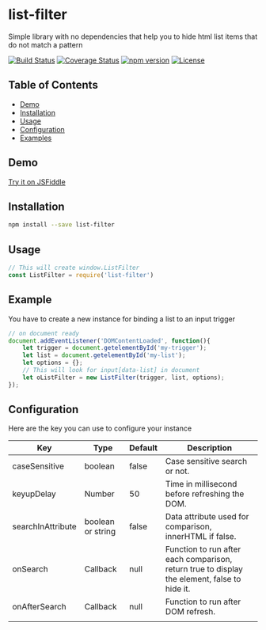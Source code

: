 # list-filter
Simple library with no dependencies that help you to hide html list items that do not match a pattern

[![Build Status](https://travis-ci.com/mp3000mp/list-filter.svg?branch=master)](https://travis-ci.com/mp3000mp/list-filter)
[![Coverage Status](https://coveralls.io/repos/github/mp3000mp/list-filter/badge.svg?branch=master)](https://coveralls.io/github/mp3000mp/list-filter?branch=master)
[![npm version](https://badge.fury.io/js/%40mp3000mp%2Flist-filter.svg)](https://badge.fury.io/js/%40mp3000mp%2Flist-filter)
[![License](https://img.shields.io/badge/License-Apache%202.0-blue.svg)](https://opensource.org/licenses/Apache-2.0)
 
Table of Contents
-----------------

 - [Demo](#demo)
 - [Installation](#installation)
 - [Usage](#usage)
 - [Configuration](#configuration)
 - [Examples](#examples)


Demo
----

[Try it on JSFiddle](https://jsfiddle.net/g9u6ybsp/)


Installation
------------

```sh
npm install --save list-filter
```


Usage
-----

```js
// This will create window.ListFilter
const ListFilter = require('list-filter')
```


Example
--------

You have to create a new instance for binding a list to an input trigger
```js
// on document ready
document.addEventListener('DOMContentLoaded', function(){
    let trigger = document.getelementById('my-trigger');
    let list = document.getelementById('my-list');
    let options = {};
    // This will look for input[data-list] in document
    let oListFilter = new ListFilter(trigger, list, options);
});
```


Configuration
--------

Here are the key you can use to configure your instance

| Key               | Type           | Default | Description                                                                                  |
|-------------------|----------------|---------|----------------------------------------------------------------------------------------------|
| caseSensitive     | boolean        | false   | Case sensitive search or not.                                                                |
| keyupDelay        | Number         | 50      | Time in millisecond before refreshing the DOM.                                               |
| searchInAttribute | boolean or string | false   | Data attribute used for comparison, innerHTML if false.                                      |
| onSearch          | Callback       | null    | Function to run after each comparison, return true to display the element, false to hide it. |
| onAfterSearch     | Callback       | null    | Function to run after DOM refresh.                                                           |
|                   |                |         |     
